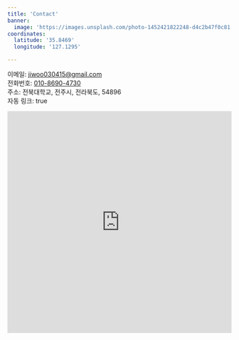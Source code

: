 ```yaml
---
title: 'Contact'
banner:
  image: 'https://images.unsplash.com/photo-1452421822248-d4c2b47f0c81'
coordinates:
  latitude: '35.8469'
  longitude: '127.1295'

---
```

이메일: [jiwoo030415@gmail.com](mailto:jiwoo030415@gmail.com)  
전화번호: [010-8690-4730](tel:010-8690-4730)  
주소: 전북대학교, 전주시, 전라북도, 54896  
자동 링크: true  

<iframe 
    width="100%" 
    height="500" 
    frameborder="0" 
    scrolling="no" 
    src="https://www.openstreetmap.org/export/embed.html?bbox=127.1255%2C35.8464%2C127.1335%2C35.8474&layer=mapnik&marker=35.8469%2C127.1295">
</iframe>
